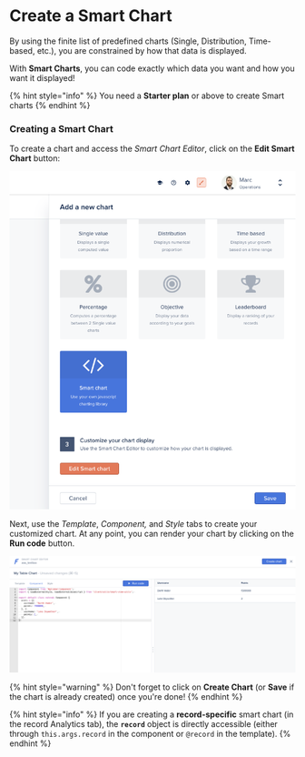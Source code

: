 # Create a Smart Chart

By using the finite list of predefined charts (Single, Distribution, Time-based, etc.), you are constrained by how that data is displayed.

With **Smart Charts**, you can code exactly which data you want and how you want it displayed!

{% hint style="info" %}
You need a **Starter plan** or above to create Smart charts
{% endhint %}

### Creating a Smart Chart <a href="#creating-a-smart-chart" id="creating-a-smart-chart"></a>

To create a chart and access the _Smart Chart Editor_, click on the **Edit Smart Chart** button:

![](../../assets/smart-chart-create.png)

Next, use the _Template_, _Component,_ and _Style_ tabs to create your customized chart. At any point, you can render your chart by clicking on the **Run code** button.

![](../../assets/smart-chart-code.png)

{% hint style="warning" %}
Don't forget to click on **Create Chart** (or **Save** if the chart is already created) once you're done!
{% endhint %}

{% hint style="info" %}
If you are creating a **record-specific** smart chart (in the record Analytics tab), the **`record`** object is directly accessible (either through `this.args.record` in the component or `@record` in the template).
{% endhint %}
